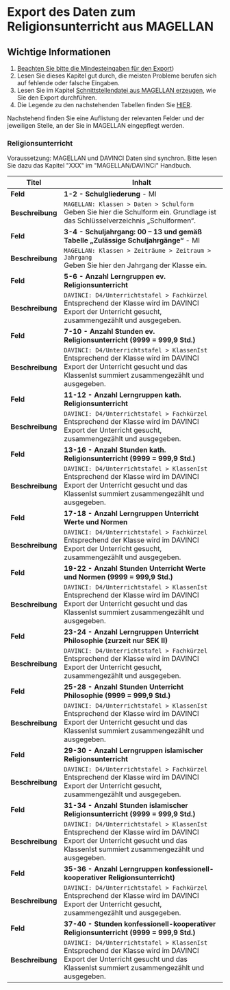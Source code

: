 # Export des Daten zum Religionsunterricht aus MAGELLAN

## Wichtige Informationen

1. [Beachten Sie bitte die Mindesteingaben für den Export](https://doc.ls.stueber.de/niedersachsen/einstieg/#voraussetzungen-fur-den-export))
2. Lesen Sie dieses Kapitel gut durch, die meisten Probleme berufen sich auf fehlende oder falsche Eingaben.
3. Lesen Sie im Kapitel [Schnittstellendatei aus MAGELLAN erzeugen](exportdatei_erzeugen.md), wie Sie den Export durchführen.
4. Die Legende zu den nachstehenden Tabellen finden Sie [HIER](https://doc.ls.stueber.de/legende-statistikfelder/).

Nachstehend finden Sie eine Auflistung der relevanten Felder und der jeweiligen Stelle, an der Sie in MAGELLAN eingepflegt werden.

### Religionsunterricht

Voraussetzung: MAGELLAN und DAVINCI Daten sind synchron. Bitte lesen Sie dazu das Kapitel "XXX" im "MAGELLAN/DAVINCI" Handbuch.

Titel            | Inhalt
---------------- | ------
**Feld**         | **1-2 - Schulgliederung** - MI
**Beschreibung** | `MAGELLAN: Klassen > Daten > Schulform`<br>Geben Sie hier die Schulform ein. Grundlage ist das Schlüsselverzeichnis „Schulformen“.
**Feld**         | **3-4 - Schuljahrgang: 00 – 13 und gemäß Tabelle „Zulässige Schuljahrgänge“** - MI
**Beschreibung** | `MAGELLAN: Klassen > Zeiträume > Zeitraum > Jahrgang`<br>Geben Sie hier den Jahrgang der Klasse ein.
**Feld**         | **5-6 - Anzahl Lerngruppen ev. Religionsunterricht**
**Beschreibung** | `DAVINCI: D4/Unterrichtstafel > Fachkürzel`<br>Entsprechend der Klasse wird im DAVINCI Export der Unterricht gesucht, zusammengezählt und ausgegeben.
**Feld**         | **7-10 - Anzahl Stunden ev. Religionsunterricht (9999 = 999,9 Std.)**
**Beschreibung** |  `DAVINCI: D4/Unterrichtstafel > KlassenIst`<br>Entsprechend der Klasse wird im DAVINCI Export der Unterricht gesucht und das KlassenIst summiert zusammengezählt und ausgegeben.
**Feld**         | **11-12 - Anzahl Lerngruppen kath. Religionsunterricht**
**Beschreibung** | `DAVINCI: D4/Unterrichtstafel > Fachkürzel`<br>Entsprechend der Klasse wird im DAVINCI Export der Unterricht gesucht, zusammengezählt und ausgegeben.
**Feld**         | **13-16 - Anzahl Stunden kath. Religionsunterricht (9999 = 999,9 Std.)**
**Beschreibung** | `DAVINCI: D4/Unterrichtstafel > KlassenIst`<br>Entsprechend der Klasse wird im DAVINCI Export der Unterricht gesucht und das KlassenIst summiert zusammengezählt und ausgegeben.
**Feld**         | **17-18 - Anzahl Lerngruppen Unterricht Werte und Normen**
**Beschreibung** | `DAVINCI: D4/Unterrichtstafel > Fachkürzel`<br>Entsprechend der Klasse wird im DAVINCI Export der Unterricht gesucht, zusammengezählt und ausgegeben.
**Feld**         | **19-22 - Anzahl Stunden Unterricht Werte und Normen (9999 = 999,9 Std.)**
**Beschreibung** | `DAVINCI: D4/Unterrichtstafel > KlassenIst`<br>Entsprechend der Klasse wird im DAVINCI Export der Unterricht gesucht und das KlassenIst summiert zusammengezählt und ausgegeben.
**Feld**         | **23-24 - Anzahl Lerngruppen Unterricht Philosophie (zurzeit nur SEK II)**
**Beschreibung** | `DAVINCI: D4/Unterrichtstafel > Fachkürzel`<br>Entsprechend der Klasse wird im DAVINCI Export der Unterricht gesucht, zusammengezählt und ausgegeben.
**Feld**         | **25-28 - Anzahl Stunden Unterricht Philosophie (9999 = 999,9 Std.)**
**Beschreibung** | `DAVINCI: D4/Unterrichtstafel > KlassenIst`<br>Entsprechend der Klasse wird im DAVINCI Export der Unterricht gesucht und das KlassenIst summiert zusammengezählt und ausgegeben.
**Feld**         | **29-30 - Anzahl Lerngruppen islamischer Religionsunterricht**
**Beschreibung** | `DAVINCI: D4/Unterrichtstafel > Fachkürzel`<br>Entsprechend der Klasse wird im DAVINCI Export der Unterricht gesucht, zusammengezählt und ausgegeben.
**Feld**         | **31-34 - Anzahl Stunden islamischer Religionsunterricht (9999 = 999,9 Std.)**
**Beschreibung** | `DAVINCI: D4/Unterrichtstafel > KlassenIst`<br>Entsprechend der Klasse wird im DAVINCI Export der Unterricht gesucht und das KlassenIst summiert zusammengezählt und ausgegeben.
**Feld**         | **35-36 - Anzahl Lerngruppen konfessionell-kooperativer Religionsunterricht)**
**Beschreibung** | `DAVINCI: D4/Unterrichtstafel > Fachkürzel`<br>Entsprechend der Klasse wird im DAVINCI Export der Unterricht gesucht, zusammengezählt und ausgegeben.
**Feld**         | **37-40 - Stunden konfessionell-kooperativer Religionsunterricht (9999 = 999,9 Std.)**
**Beschreibung** | `DAVINCI: D4/Unterrichtstafel > KlassenIst`<br>Entsprechend der Klasse wird im DAVINCI Export der Unterricht gesucht und das KlassenIst summiert zusammengezählt und ausgegeben.
